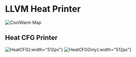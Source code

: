 # LLVM Heat Printer

![CoolWarm Map](https://github.com/rcorcs/llvm-heat-printer/raw/master/images/coolwarm.png)

## Heat CFG Printer

![HeatCFG](https://github.com/rcorcs/llvm-heat-printer/raw/master/images/heat-cfg.png){:width="512px"}
![HeatCFGOnly](https://github.com/rcorcs/llvm-heat-printer/raw/master/images/heat-cfg-only.png){:width="512px"}
